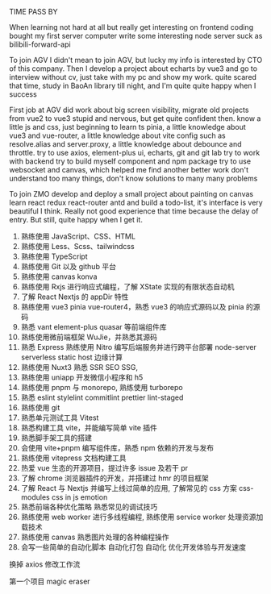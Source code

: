 TIME PASS BY

When learning
not hard at all
but really get interesting on frontend coding
bought my first server computer
write some interesting node server suck as
bilibili-forward-api

To join AGV
I didn't mean to join AGV, but lucky my info is interested by CTO of this company.
Then I develop a project about echarts by vue3 and go to interview without cv, just take with my pc and show my work.
quite scared that time, study in BaoAn library till night, and I'm quite quite happy when I success

First job at AGV
did work about big screen visibility, migrate old projects from vue2 to vue3
stupid and nervous, but get quite confident then.
know a little js and css,
just beginning to learn ts pinia, a little knowledge about vue3 and vue-router, a little knowledge about vite config such as resolve.alias and server.proxy, a little knowledge about debounce and throttle.
try to use axios, element-plus ui, echarts, git and git lab
try to work with backend
try to build myself component and npm package
try to use websocket and canvas, which helped me find another better work
don't understand too many things, don't know solutions to many many problems

To join ZMO
develop and deploy a small project about painting on canvas
learn react redux react-router antd and build a todo-list, it's interface is very beautiful I think.
Really not good experience that time because the delay of entry.
But still, quite happy when I get it.

1. 熟练使用 JavaScript、CSS、HTML
2. 熟练使用 Less、Scss、tailwindcss
3. 熟练使用 TypeScript
4. 熟练使用 Git 以及 github 平台
5. 熟练使用 canvas konva
6. 熟练使用 Rxjs 进行响应式编程，了解 XState 实现的有限状态自动机
7. 了解 React Nextjs 的 appDir 特性
8. 熟练使用 vue3 pinia vue-router4，熟悉 vue3 的响应式源码以及 pinia 的源码
9. 熟悉 vant element-plus quasar 等前端组件库
10. 熟练使用微前端框架 WuJie，并熟悉其源码
11. 熟悉 Express 熟练使用 Nitro 编写后端服务并进行跨平台部署 node-server serverless static host 边缘计算
12. 熟练使用 Nuxt3 熟悉 SSR SEO SSG,
13. 熟练使用 uniapp 开发微信小程序和 h5
14. 熟练使用 pnpm 与 monorepo, 熟练使用 turborepo
15. 熟悉 eslint stylelint commitlint prettier lint-staged
16. 熟练使用 git
17. 熟悉单元测试工具 Vitest
18. 熟悉构建工具 vite，并能编写简单 vite 插件
19. 熟悉脚手架工具的搭建
20. 会使用 vite+pnpm 编写组件库，熟悉 npm 依赖的开发与发布
21. 熟练使用 vitepress 文档构建工具
22. 热爱 vue 生态的开源项目，提过许多 issue 及若干 pr
23. 了解 chrome 浏览器插件的开发，并搭建过 hmr 的项目框架
24. 了解 React 与 Nextjs 并编写上线过简单的应用, 了解常见的 css 方案 css-modules css in js emotion
25. 熟悉前端各种优化策略 熟悉常见的调试技巧
26. 熟练使用 web worker 进行多线程编程, 熟练使用 service worker 处理资源加载技术
27. 熟练使用 canvas 熟悉图片处理的各种编程操作
28. 会写一些简单的自动化脚本 自动化打包 自动化 优化开发体验与开发速度

换掉 axios
修改工作流

第一个项目
magic eraser
